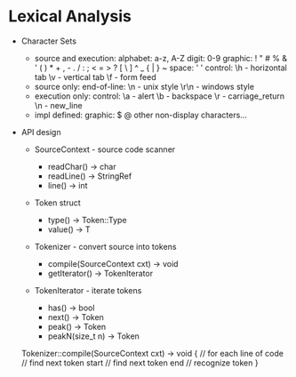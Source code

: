 Lexical Analysis
===

* Character Sets

    + source and execution:
        alphabet: a-z, A-Z
        digit: 0-9
        graphic:  !  "  #  %  &  '  (  )  *  +  ,  -  .  /  :
                  ;  <  =  >  ?  [  \  ]  ^  _  {  |  }  ~
        space: ' '
        control:
            \h - horizontal tab
            \v - vertical tab
            \f - form feed
    + source only:
        end-of-line:
            \n - unix style
            \r\n - windows style
    + execution only:
        control:
            \a - alert
            \b - backspace
            \r - carriage_return
            \n - new_line
    + impl defined:
        graphic: $ @
        other non-display characters...

* API design

    + SourceContext - source code scanner
        + readChar() -> char
        + readLine() -> StringRef
        + line() -> int

    + Token struct
        + type() -> Token::Type
        + value() -> T

    + Tokenizer - convert source into tokens
        + compile(SourceContext cxt) -> void
        + getIterator() -> TokenIterator

    + TokenIterator - iterate tokens
        + has() -> bool
        + next() -> Token
        + peak() -> Token
        + peakN(size_t n) -> Token

    Tokenizer::compile(SourceContext cxt) -> void
    {
        // for each line of code
            // find next token start
            // find next token end
            // recognize token
    }

